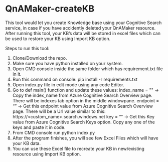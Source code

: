 # QnAMaker-createKB
This tool would let you create Knowledge base using your Cognitive Search service, in case if you have accidently deleted your QnAMaker resource.
After running this tool, your KB’s data will be stored in excel files which can be used to restore your KB using Import KB option.


Steps to run this tool:
1.	Clone/Download the repo. 
2.	Make sure you have python installed on your system.
3.	Open CMD console inside the same folder which has requirement.txt file in it.
4.	Run this command on console:
    pip install -r requirements.txt
5.	Open index.py file in edit mode using any code Editor.
6.	Go to def main() function and update these values:
    index_name = "" -> Copy the index_name from Azure Cognitive Search Overview page. There will be indexes tab option in the middle windowpane.
    endpoint = “” -> Get this endpoint value from Azure Cognitive Search Overview page. There will be a Url value similar to this:  https://<custom_name>.search.windows.net
    key = “” -> Get this Key value from Azure Cognitive Search Keys option. Copy any one of the keys and paste it in code.
7.	From CMD console run python index.py
8.	After the program finishes, you will see few Excel Files which will have your KB data.
9.	You can use these Excel file to recreate your KB in new/existing resource using Import KB option.
